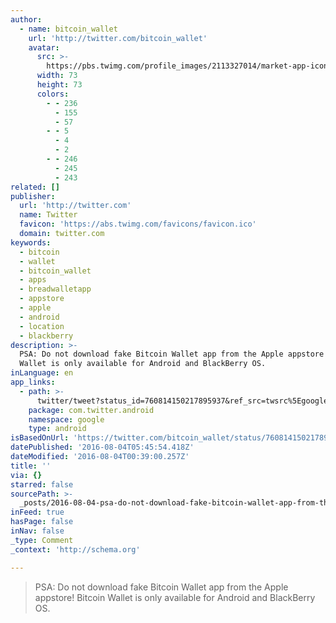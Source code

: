```yaml
---
author:
  - name: bitcoin_wallet
    url: 'http://twitter.com/bitcoin_wallet'
    avatar:
      src: >-
        https://pbs.twimg.com/profile_images/2113327014/market-app-icon_bigger.png
      width: 73
      height: 73
      colors:
        - - 236
          - 155
          - 57
        - - 5
          - 4
          - 2
        - - 246
          - 245
          - 243
related: []
publisher:
  url: 'http://twitter.com'
  name: Twitter
  favicon: 'https://abs.twimg.com/favicons/favicon.ico'
  domain: twitter.com
keywords:
  - bitcoin
  - wallet
  - bitcoin_wallet
  - apps
  - breadwalletapp
  - appstore
  - apple
  - android
  - location
  - blackberry
description: >-
  PSA: Do not download fake Bitcoin Wallet app from the Apple appstore! Bitcoin
  Wallet is only available for Android and BlackBerry OS.
inLanguage: en
app_links:
  - path: >-
      twitter/tweet?status_id=760814150217895937&ref_src=twsrc%5Egoogle%7Ctwcamp%5Eandroidseo%7Ctwgr%5Estatus%7Ctwterm%5E760814150217895937
    package: com.twitter.android
    namespace: google
    type: android
isBasedOnUrl: 'https://twitter.com/bitcoin_wallet/status/760814150217895937'
datePublished: '2016-08-04T05:45:54.418Z'
dateModified: '2016-08-04T00:39:00.257Z'
title: ''
via: {}
starred: false
sourcePath: >-
  _posts/2016-08-04-psa-do-not-download-fake-bitcoin-wallet-app-from-the-apple.md
inFeed: true
hasPage: false
inNav: false
_type: Comment
_context: 'http://schema.org'

---
```

> PSA: Do not download fake Bitcoin Wallet app from the Apple appstore! Bitcoin Wallet is only available for Android and BlackBerry OS.